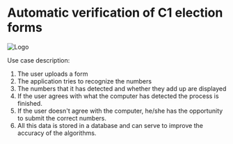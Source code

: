 # Automatic verification of C1 election forms
![Logo](http://95.85.24.18/static/img/logo-kotak.png)

Use case description:
 1. The user uploads a form
 1. The application tries to recognize the numbers 
 1. The numbers that it has detected and whether they add up are displayed
 1. If the user agrees with what the computer has detected the process is finished. 
 1. If the user doesn't agree with the computer, he/she has the opportunity to submit the correct numbers.
 1. All this data is stored in a database and can serve to improve the accuracy of the algorithms.
